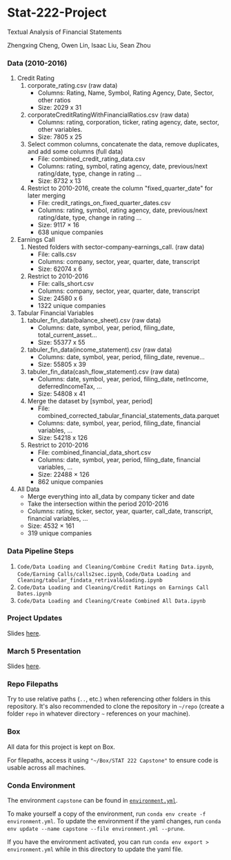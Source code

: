 # Stat-222-Project

Textual Analysis of Financial Statements

Zhengxing Cheng, Owen Lin, Isaac Liu, Sean Zhou

### Data (2010-2016)
1. Credit Rating
    1. corporate_rating.csv (raw data)
        * Columns: Rating, Name, Symbol, Rating Agency, Date, Sector, other ratios
        * Size: 2029 x 31
    2. corporateCreditRatingWithFinancialRatios.csv (raw data)
        * Columns: rating, corporation, ticker, rating agency, date, sector, other variables.
        * Size: 7805 x 25
    3. Select common columns, concatenate the data, remove duplicates, and add some columns (full data)
        * File: combined_credit_rating_data.csv
        * Columns: rating, symbol, rating agency, date, previous/next rating/date, type, change in rating ...
        * Size: 8732 x 13
    4. Restrict to 2010-2016, create the column "fixed_quarter_date" for later merging
        * File: credit_ratings_on_fixed_quarter_dates.csv
        * Columns: rating, symbol, rating agency, date, previous/next rating/date, type, change in rating ...
        * Size: 9117 × 16
        * 638 unique companies
2. Earnings Call
    1. Nested folders with sector-company-earnings_call. (raw data)
        * File: calls.csv
        * Columns: company, sector, year, quarter, date, transcript
        * Size: 62074 x 6
    2. Restrict to 2010-2016
        * File: calls_short.csv
        * Columns: company, sector, year, quarter, date, transcript
        * Size: 24580 x 6
        * 1322 unique companies
3. Tabular Financial Variables
    1. tabuler_fin_data(balance_sheet).csv (raw data)
        * Columns: date, symbol, year, period, filing_date, total_current_asset...
        * Size: 55377 x 55
    2. tabuler_fin_data(income_statement).csv (raw data)
        * Columns: date, symbol, year, period, filing_date, revenue...
        * Size: 55805 x 39
    3. tabuler_fin_data(cash_flow_statement).csv (raw data)
        * Columns: date, symbol, year, period, filing_date, netIncome, deferredIncomeTax, ...
        * Size: 54808 x 41
    4. Merge the dataset by [symbol, year, period]
        * File: combined_corrected_tabular_financial_statements_data.parquet
        * Columns: date, symbol, year, period, filing_date, financial variables, ...
        * Size: 54218 x 126
    5. Restrict to 2010-2016
        * File: combined_financial_data_short.csv
        * Columns: date, symbol, year, period, filing_date, financial variables, ...
        * Size: 22488 × 126
        * 862 unique companies
4. All Data
    * Merge everything into all_data by company ticker and date
    * Take the intersection within the period 2010-2016
    * Columns: rating, ticker, sector, year, quarter, call_date, transcript, financial variables, ... 
    * Size: 4532 × 161
    * 319 unique companies

### Data Pipeline Steps

1. `Code/Data Loading and Cleaning/Combine Credit Rating Data.ipynb`, `Code/Earning Calls/calls2sec.ipynb`, `Code/Data Loading and Cleaning/tabular_findata_retrival&loading.ipynb`
2. `Code/Data Loading and Cleaning/Credit Ratings on Earnings Call Dates.ipynb`
3. `Code/Data Loading and Cleaning/Create Combined All Data.ipynb`

### Project Updates

Slides [here](https://docs.google.com/presentation/d/1JJEnThJ8J-kww_SiqMceNVPTG_3i5U472d_8RIgSb-o/edit#slide=id.p).

### March 5 Presentation

Slides [here](https://docs.google.com/presentation/d/1g28qdef5ddqo8jX7AW_3p60fzBnzMxD4_EPGpjcrWkU/edit#slide=id.p).

### Repo Filepaths

Try to use relative paths (`..`, etc.) when referencing other folders in this repository. It's also recommended to clone the repository in `~/repo` (create a folder `repo` in whatever directory `~` references on your machine).

### Box

All data for this project is kept on Box.

For filepaths, access it using `"~/Box/STAT 222 Capstone"` to ensure code is usable across all machines.

### Conda Environment

The environment `capstone` can be found in [`environment.yml`](https://github.com/current12/Stat-222-Project/blob/main/environment.yml).

To make yourself a copy of the environment, run `conda env create -f environment.yml`. To update the environment if the yaml changes, run `conda env update --name capstone --file environment.yml --prune`.

If you have the environment activated, you can run `conda env export > environment.yml` while in this directory to update the yaml file.
